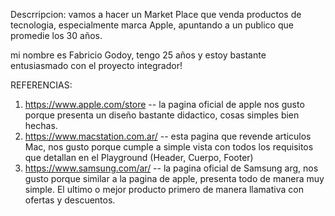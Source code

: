 Descrripcion: vamos a hacer un Market Place que venda productos de tecnologia, especialmente marca Apple, apuntando a un publico que promedie los 30 años.

mi nombre es Fabricio Godoy, tengo 25 años y estoy bastante entusiasmado con el proyecto integrador!

REFERENCIAS: 
1) https://www.apple.com/store -- la pagina oficial de apple nos gusto porque presenta un diseño bastante didactico, cosas simples bien hechas.
2) https://www.macstation.com.ar/ -- esta pagina que revende articulos Mac, nos gusto porque cumple a simple vista con todos los requisitos que detallan en el Playground (Header, Cuerpo, Footer)
3) https://www.samsung.com/ar/ -- la pagina oficial de Samsung arg, nos gusto porque similar a la pagina de apple, presenta todo de manera muy simple. El ultimo o mejor producto primero de manera llamativa con ofertas y descuentos. 

